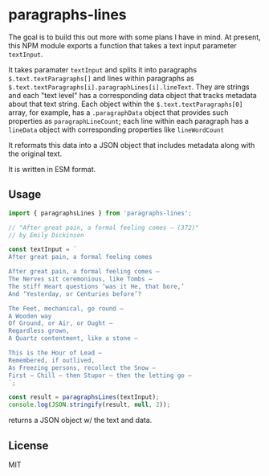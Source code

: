 # paragraphs-lines

The goal is to build this out more with some plans I have in mind. At present, this NPM module exports a function that takes a text input parameter `textInput`.

It takes paramater `textInput` and splits it into paragraphs `$.text.textParagraphs[]` and lines within paragraphs as `$.text.textParagraphs[i].paragraphLines[i].lineText`. They are strings and each "text level" has a corresponding data object that tracks metadata about that text string. Each object within the `$.text.textParagraphs[0]` array, for example, has a `.paragraphData` object that provides such properties as `paragraphLineCount`; each line within each paragraph has a `lineData` object with corresponding properties like `lineWordCount`

It reformats this data into a JSON object that includes metadata along with the original text.

It is written in ESM format.

## Usage

```js
import { paragraphsLines } from 'paragraphs-lines';

// "After great pain, a formal feeling comes – (372)"
// by Emily Dickinson

const textInput = `
After great pain, a formal feeling comes

After great pain, a formal feeling comes –
The Nerves sit ceremonious, like Tombs –
The stiff Heart questions ‘was it He, that bore,’
And ‘Yesterday, or Centuries before’?

The Feet, mechanical, go round –
A Wooden way
Of Ground, or Air, or Ought –
Regardless grown,
A Quartz contentment, like a stone –

This is the Hour of Lead –
Remembered, if outlived,
As Freezing persons, recollect the Snow –
First – Chill – then Stupor – then the letting go –
`;

const result = paragraphsLines(textInput);
console.log(JSON.stringify(result, null, 2));
```

returns a JSON object w/ the text and data.

## License

MIT